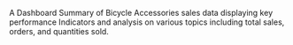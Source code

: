 A Dashboard Summary of Bicycle Accessories sales data displaying key performance Indicators and analysis on various topics including total sales, orders, and quantities sold. 
